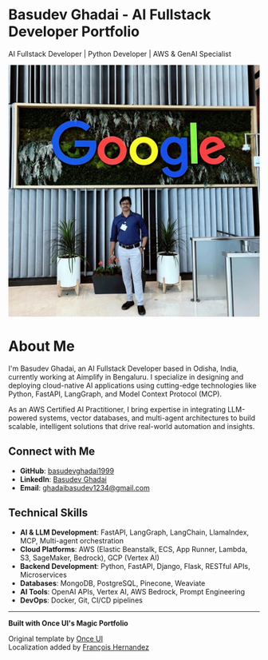 # **Basudev Ghadai - AI Fullstack Developer Portfolio**

AI Fullstack Developer | Python Developer | AWS & GenAI Specialist

![Portfolio Cover](public/images/gallery/9f5db35f-0ce0-47b5-b43a-6dc55f377556.jpeg)




# **About Me**

I'm Basudev Ghadai, an AI Fullstack Developer based in Odisha, India, currently working at Aimplify in Bengaluru. I specialize in designing and deploying cloud-native AI applications using cutting-edge technologies like Python, FastAPI, LangGraph, and Model Context Protocol (MCP).

As an AWS Certified AI Practitioner, I bring expertise in integrating LLM-powered systems, vector databases, and multi-agent architectures to build scalable, intelligent solutions that drive real-world automation and insights.

## **Connect with Me**

- **GitHub**: [basudevghadai1999](https://github.com/basudevghadai1999)
- **LinkedIn**: [Basudev Ghadai](https://www.linkedin.com/in/basudev-ghadai-67b07b200/)
- **Email**: ghadaibasudev1234@gmail.com

## **Technical Skills**

- **AI & LLM Development**: FastAPI, LangGraph, LangChain, LlamaIndex, MCP, Multi-agent orchestration
- **Cloud Platforms**: AWS (Elastic Beanstalk, ECS, App Runner, Lambda, S3, SageMaker, Bedrock), GCP (Vertex AI)
- **Backend Development**: Python, FastAPI, Django, Flask, RESTful APIs, Microservices
- **Databases**: MongoDB, PostgreSQL, Pinecone, Weaviate
- **AI Tools**: OpenAI APIs, Vertex AI, AWS Bedrock, Prompt Engineering
- **DevOps**: Docker, Git, CI/CD pipelines

---

**Built with Once UI's Magic Portfolio**

Original template by [Once UI](https://once-ui.com)  
Localization added by [François Hernandez](https://github.com/francoishernandez)

